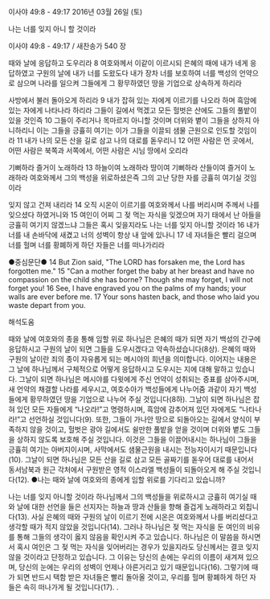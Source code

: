 이사야 49:8 - 49:17 
2016년 03월 26일 (토)

나는 너를 잊지 아니 할 것이라



이사야 49:8 - 49:17 / 새찬송가 540 장


때와 날에 응답하고 도우리라
8 여호와께서 이같이 이르시되 은혜의 때에 내가 네게 응답하였고 구원의 날에 내가 너를 도왔도다 내가 장차 너를 보호하여 너를 백성의 언약으로 삼으며 나라를 일으켜 그들에게 그 황무하였던 땅을 기업으로 상속하게 하리라

사방에서 불러 돌아오게 하리라
9 내가 잡혀 있는 자에게 이르기를 나오라 하며 흑암에 있는 자에게 나타나라 하리라 그들이 길에서 먹겠고 모든 헐벗은 산에도 그들의 풀밭이 있을 것인즉 10 그들이 주리거나 목마르지 아니할 것이며 더위와 볕이 그들을 상하지 아니하리니 이는 그들을 긍휼히 여기는 이가 그들을 이끌되 샘물 근원으로 인도할 것임이라 11 내가 나의 모든 산을 길로 삼고 나의 대로를 돋우리니 12 어떤 사람은 먼 곳에서, 어떤 사람은 북쪽과 서쪽에서, 어떤 사람은 시님 땅에서 오리라

기뻐하라 즐거이 노래하라 
13 하늘이여 노래하라 땅이여 기뻐하라 산들이여 즐거이 노래하라 여호와께서 그의 백성을 위로하셨은즉 그의 고난 당한 자를 긍휼히 여기실 것임이라

잊지 않고 건져 내리라
14 오직 시온이 이르기를 여호와께서 나를 버리시며 주께서 나를 잊으셨다 하였거니와 15 여인이 어찌 그 젖 먹는 자식을 잊겠으며 자기 태에서 난 아들을 긍휼히 여기지 않겠느냐 그들은 혹시 잊을지라도 나는 너를 잊지 아니할 것이라 16 내가 너를 내 손바닥에 새겼고 너의 성벽이 항상 내 앞에 있나니 17 네 자녀들은 빨리 걸으며 너를 헐며 너를 황폐하게 하던 자들은 너를 떠나가리라

●중심문단● 14 But Zion said, "The LORD has forsaken me, the Lord has forgotten me." 15 "Can a mother forget the baby at her breast and have no compassion on the child she has borne? Though she may forget, I will not forget you! 16 See, I have engraved you on the palms of my hands; your walls are ever before me. 17 Your sons hasten back, and those who laid you waste depart from you.

해석도움





때와 날에 여호와의 종을 통해 임할 위로
하나님은 은혜의 때가 되면 자기 백성의 간구에 응답하시고 구원의 날이 되면 그들을 도우시겠다고 약속하셨습니다(8상). 은혜의 때와 구원의 날이란 죄의 종이 자유롭게 되는 메시야의 희년을 의미합니다. 이어지는 내용은 그 날에 하나님께서 구체적으로 어떻게 응답하시고 도우시는 지에 대해 말하고 있습니다. 그날이 되면 하나님은 메시야를 다윗에게 주신 언약이 성취되는 증표를 삼아주시며, 새 언약의 채결할 나라를 세우시고, 여호수아가 백성들에게 나누어줌 과같이 자기 백성들에게 황무하였던 땅을 기업으로 나누어 주실 것입니다(8하). 그날이 되면 하나님은 잡혀 있던 모든 자들에게 “나오라!”고 명령하시며, 흑암에 감추어져 있던 자에게도 “나타나라!”고 선언하실 것입니다(9). 또한, 그들이 가나안 땅으로 되돌아오는 길에서 양식이 부족하지 않을 것이고, 헐벗은 광야 길에서도 쉴만한 풀밭을 얻을 것이며 더위와 볕도 그들을 상하지 않도록 보호해 주실 것입니다. 이것은 그들을 이끌어내시는 하나님이 그들을 긍휼히 여기는 아버지이시며, 사막에서도 샘물근원을 내시는 전능자이시기 때문입니다(10). 그날이 되면 하나님은 모든 산을 길로 삼고 모든 골짜기를 돋우어 대로를 내어서 동서남북과 원근 각처에서 구원받은 영적 이스라엘 백성들이 되돌아오게 해 주실 것입니다(12). 
●나는 때와 날에 여호와의 종에게 임할 위로를 기다리고 있습니까?

나는 너를 잊지 아니할 것이라
하나님께서 그의 백성들을 위로하시고 긍휼히 여기실 때와 날에 대한 선언을 들은 선지자는 하늘과 땅과 산들을 향해 즐겁게 노래하라고 외칩니다(13). 사실 은혜의 때와 구원의 날이 이르기 전에 시온은 여호와께서 나를 버리셨다고 생각할 때가 적지 않았을 것입니다(14). 그러나 하나님은 젖 먹는 자식을 둔 여인의 비유를 통해 그들의 생각이 옳지 않음을 확인시켜 주고 있습니다. 하나님은 이 말씀을 하시면서 혹시 여인은 그 젖 먹는 자식을 잊어버리는 경우가 있을지라도 당신께서는 결코 잊지 않을 것이라고 단정하고 있습니다. 그 이유는 당신의 손에는 우리의 이름이 새겨져 있으며, 당신의 눈에는 우리의 성벽이 언제나 아른거리고 있기 때문입니다(16). 그렇기에 때가 되면 반드시 택함 받은 자녀들은 빨리 돌아올 것이고, 우리를 헐며 황폐하게 하던 자들은 속히 떠나가게 될 것입니다(17).
.